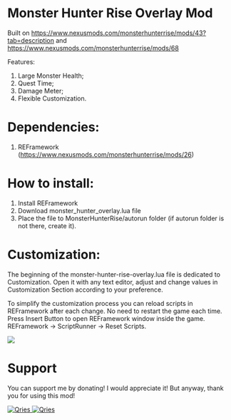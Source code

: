 # Monster Hunter Rise Overlay Mod

Built on https://www.nexusmods.com/monsterhunterrise/mods/43?tab=description and https://www.nexusmods.com/monsterhunterrise/mods/68

Features:
1) Large Monster Health;
2) Quest Time;
3) Damage Meter;
4) Flexible Customization.

# Dependencies:
1) REFramework (https://www.nexusmods.com/monsterhunterrise/mods/26)

# How to install:
1) Install REFramework
2) Download monster_hunter_overlay.lua file
3) Place the file to MonsterHunterRise/autorun folder (if autorun folder is not there, create it).

# Customization:
The beginning of the monster-hunter-rise-overlay.lua file is dedicated to Customization. Open it with any text editor, adjust and change values in Customization Section according to your preference.

To simplify the customization process you can reload scripts in REFramework after each change. No need to restart the game each time. Press Insert Button to open REFramework window inside the game.
REFramework -> ScriptRunner -> Reset Scripts.

<img src="https://i.imgur.com/zgPlLqY.png" />

# Support

You can support me by donating! I would appreciate it! But anyway, thank you for using this mod!

 <a href="https://streamelements.com/greencomfytea/tip">
  <img alt="Qries" src="https://panels-images.twitch.tv/panel-48897356-image-c6155d48-b689-4240-875c-f3141355cb56">
</a>
<a href="https://ko-fi.com/greencomfytea">
  <img alt="Qries" src="https://panels-images.twitch.tv/panel-48897356-image-c2fcf835-87e4-408e-81e8-790789c7acbc">
</a>

